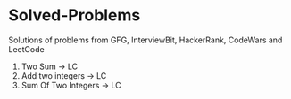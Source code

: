 # Solved-Problems
Solutions of problems from GFG, InterviewBit, HackerRank, CodeWars and LeetCode

1. Two Sum -> LC
2. Add two integers -> LC
3. Sum Of Two Integers -> LC
